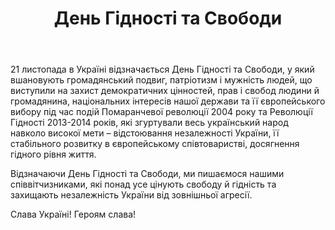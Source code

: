 ﻿---
title: День Гідності та Свободи
---

21 листопада в Україні відзначається День Гідності та Свободи, у який вшановують громадянський подвиг, патріотизм і мужність людей, що виступили на захист демократичних цінностей, прав і свобод людини й громадянина, національних інтересів нашої держави та її європейського вибору під час подій Помаранчевої революції 2004 року та Революції Гідності 2013-2014 років, які згуртували весь український народ навколо високої мети – відстоювання незалежності України, її стабільного розвитку в європейському співтоваристві, досягнення гідного рівня життя.

Відзначаючи День Гідності та Свободи, ми пишаємося нашими співвітчизниками, які понад усе цінують свободу й гідність та захищають незалежність України від зовнішньої агресії.

Слава Україні! Героям слава!

<youtube id="3mY2Gv2-eOY" />
<youtube id="meM2YzZDZpc" />

